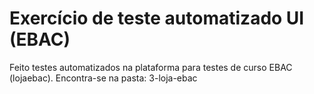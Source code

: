 # Exercício de teste automatizado UI (EBAC)

Feito testes automatizados na plataforma para testes de curso EBAC (lojaebac).
Encontra-se na pasta: 3-loja-ebac
